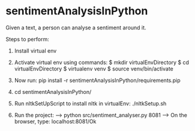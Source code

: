 sentimentAnalysisInPython
=========================

Given a text, a person can analyse a sentiment around it.

Steps to perform:

1) Install virtual env
2) Activate virtual env using commands:
    $ mkdir virtualEnvDirectory
    $ cd virtualEnvDirectory
    $ virtualenv venv
    $ source venv/bin/activate

3) Now run: pip install -r sentimentAnalysisInPython/requirements.pip
4) cd sentimentAnalysisInPython/
5) Run nltkSetUpScript to install nltk in virtualEnv: ./nltkSetup.sh

6) Run the project:
    --> python src/sentiment_analyser.py 8081
    --> On the browser, type: localhost:8081/Ok

